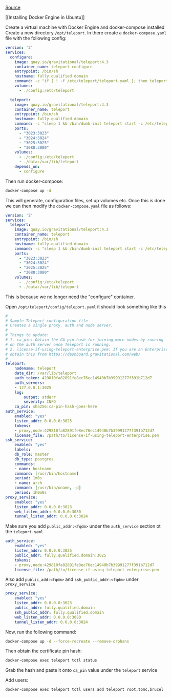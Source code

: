 [Source](https://github.com/ChristianLempa/videos/tree/main/teleport-tutorial)

[[Installing Docker Engine in Ubuntu]]

Create a virtual machine with Docker Engine and docker-compose installed 
Create a new directory `/opt/teleport`. In there create a `docker-compose.yaml` file with the following config:
```yaml
version: '2'
services:
  configure:
    image: quay.io/gravitational/teleport:4.3
    container_name: teleport-configure
    entrypoint: /bin/sh
    hostname: fully.qualified.domain
    command: -c "if [ ! -f /etc/teleport/teleport.yaml ]; then teleport configure > /etc/teleport/teleport.yaml; fi"
    volumes:
      - ./config:/etc/teleport

  teleport:
    image: quay.io/gravitational/teleport:4.3
    container_name: teleport
    entrypoint: /bin/sh
    hostname: fully.qualified.domain
    command: -c "sleep 1 && /bin/dumb-init teleport start -c /etc/teleport/teleport.yaml"
    ports:
      - "3023:3023"
      - "3024:3024"
      - "3025:3025"
      - "3080:3080"
    volumes:
      - ./config:/etc/teleport
      - ./data:/var/lib/teleport
    depends_on:
      - configure
```

Then run docker-compose:
```bash
docker-compose up -d
```

This will generate, configuration files, set up volumes etc. Once this is done we can then modify the `docker-compose.yaml` file as follows:
```yaml
version: '2'
services:
  teleport:
    image: quay.io/gravitational/teleport:4.3
    container_name: teleport
    entrypoint: /bin/sh
    hostname: fully.qualified.domain
    command: -c "sleep 1 && /bin/dumb-init teleport start -c /etc/teleport/teleport.yaml"
    ports:
      - "3023:3023"
      - "3024:3024"
      - "3025:3025"
      - "3080:3080"
    volumes:
      - ./config:/etc/teleport
      - ./data:/var/lib/teleport
```

This is because we no longer need the "configure" container.

Open `/opt/teleport/config/teleport.yaml` it should look something like this
```yaml
#
# Sample Teleport configuration file
# Creates a single proxy, auth and node server.
#
# Things to update:
# 1. ca_pin: Obtain the CA pin hash for joining more nodes by running 'tctl status'
# on the auth server once Teleport is running.
# 2. license-if-using-teleport-enterprise.pem: If you are an Enterprise customer,
# obtain this from https://dashboard.gravitational.com/web/
#
teleport:
	nodename: teleport
	data_dir: /var/lib/teleport
	auth_token: 429810fa82891fe8ec76ec14940b7b39991277f391b712d7
	auth_servers:
	- 127.0.0.1:3025
	log:
		output: stderr
		severity: INFO
	ca_pin: sha256:ca-pin-hash-goes-here
auth_service:
	enabled: "yes"
	listen_addr: 0.0.0.0:3025
	tokens:
	- proxy,node:429810fa82891fe8ec76ec14940b7b39991277f391b712d7
	license_file: /path/to/license-if-using-teleport-enterprise.pem
ssh_service:
	enabled: "yes"
	labels:
	db_role: master
	db_type: postgres
	commands:
	- name: hostname
	command: [/usr/bin/hostname]
	period: 1m0s
	- name: arch
	command: [/usr/bin/uname, -p]
	period: 1h0m0s
proxy_service:
	enabled: "yes"
	listen_addr: 0.0.0.0:3023
	web_listen_addr: 0.0.0.0:3080
	tunnel_listen_addr: 0.0.0.0:3024
```

Make sure you add `public_addr:<fqdm>` under the `auth_service` section ot the `teleport.yaml`
```yaml
auth_service:
	enabled: "yes"
	listen_addr: 0.0.0.0:3025
	public_addr: fully.qualified.domain:3025
	tokens:
	- proxy,node:429810fa82891fe8ec76ec14940b7b39991277f391b712d7
	license_file: /path/to/license-if-using-teleport-enterprise.pem
```

Also add `public_add:<fqdm>` and `ssh_public_addr:<fqdm>` under `proxy_service`
```yaml
proxy_service:
	enabled: "yes"
	listen_addr: 0.0.0.0:3023
	public_addr: fully.qualified.domain
	ssh_public_addr: fully.qualified.domain
	web_listen_addr: 0.0.0.0:3080
	tunnel_listen_addr: 0.0.0.0:3024
```

Now, run the following command:
```bash
docker-compose up -d --force-recreate --remove-orphans
```

Then obtain the certificate pin hash:
```bash
docker-compose exec teleport tctl status
```

Grab the hash and paste it onto `ca_pin` value under the `teleport` service

Add users:
```bash
docker-compose exec teleport tctl users add teleport root,tomc,brucel
```
